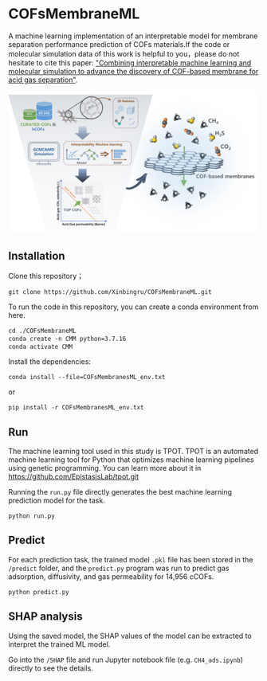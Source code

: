 # COFsMembraneML
A machine learning implementation of an interpretable model for membrane separation performance prediction of COFs materials.If the code or molecular simulation data of this work is helpful to you，please do not hesitate to cite this paper: ["Combining interpretable machine learning and molecular simulation to advance the discovery of COF-based membrane for acid gas separation"](https://doi.org/10.1021/acs.iecr.4c00855).

![COFsMembraneML](image/COFsMembraneML.png)

## Installation

Clone this repository；

```
git clone https://github.com/Xinbingru/COFsMembraneML.git
```

To run the code in this repository, you can create a conda environment from here.

```
cd ./COFsMembraneML
conda create -n CMM python=3.7.16
conda activate CMM
```

Install the dependencies:

```
conda install --file=COFsMembranesML_env.txt
```

or

```
pip install -r COFsMembranesML_env.txt
```

## Run

The machine learning tool used in this study is TPOT. TPOT is an automated machine learning tool for Python that optimizes machine learning pipelines using genetic programming. You can learn more about it in https://github.com/EpistasisLab/tpot.git

Running the `run.py` file directly generates the best machine learning prediction model for the task.

```
python run.py
```

## Predict

For each prediction task, the trained model `.pkl` file has been stored in the `/predict` folder, and the `predict.py` program was run to predict gas adsorption, diffusivity, and gas permeability for 14,956 cCOFs.

```
python predict.py
```

## SHAP analysis

Using the saved model, the SHAP values of the model can be extracted to interpret the trained ML model. 

Go into the `/SHAP` file and run Jupyter notebook file (e.g. `CH4_ads.ipynb`) directly to see the details.

